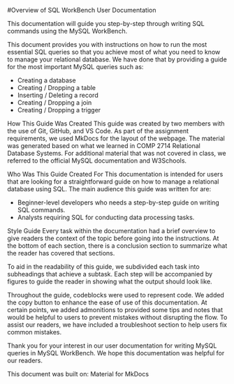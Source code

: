 #Overview of SQL WorkBench User Documentation

This documentation will guide you step-by-step through writing SQL commands using the MySQL WorkBench. 

This document provides you with instructions on how to run the most essential SQL queries so that you achieve most of what you need to know to manage your relational database.  We have done that by providing a guide for the most important MySQL queries such as:

- Creating a database
- Creating / Dropping a table
- Inserting / Deleting a record
- Creating / Dropping a join
- Creating / Dropping a trigger

How This Guide Was Created
This guide was created by two members with the use of Git, GitHub, and VS Code. As part of the assignment requirements, we used MkDocs for the layout of the webpage. The material was generated based on what we learned in COMP 2714 Relational Database Systems. For additional material that was not covered in class, we referred to the official MySQL documentation and W3Schools. 

Who Was This Guide Created For
This documentation is intended for users that are looking for a straightforward guide on how to manage a relational database using SQL. The main audience this guide was written for are:

- Beginner-level developers who needs a step-by-step guide on writing SQL commands.
- Analysts requiring SQL for conducting data processing tasks.

Style Guide
Every task within the documentation had a brief overview to give readers the context of the topic before going into the instructions. At the bottom of each section, there is a conclusion section to summarize what the reader has covered that sections. 

To aid in the readability of this guide, we subdivided each task into subheadings that achieve a subtask. Each step will be accompanied by figures to guide the reader in showing what the output should look like. 

Throughout the guide, codeblocks were used to represent code. We added the copy button to enhance the ease of use of this documentation. At certain points, we added admonitions to provided some tips and notes that would be helpful to users to prevent mistakes without disrupting the flow. To assist our readers, we have included a troubleshoot section to help users fix common mistakes. 

Thank you for your interest in our user documentation for writing MySQL queries in MySQL WorkBench. We hope this documentation was helpful for our readers. 

This document was built on: Material for MkDocs